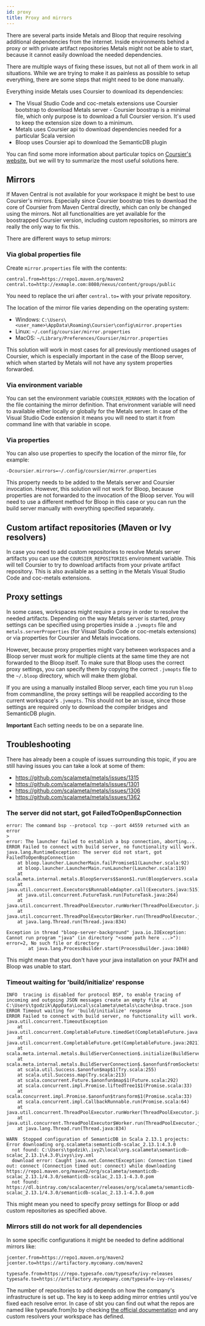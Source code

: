 ```yaml
---
id: proxy
title: Proxy and mirrors
---
```


There are several parts inside Metals and Bloop that require resolving
additional dependencies from the internet. Inside environments behind a proxy or
with private artifact repositories Metals might not be able to start, because it
cannot easily download the needed dependencies.

There are multiple ways of fixing these issues, but not all of them work in all
situations. While we are trying to make it as painless as possible to setup
everything, there are some steps that might need to be done manually.

Everything inside Metals uses Coursier to download its dependencies:

- The Visual Studio Code and coc-metals extensions use Coursier bootstrap to
  download Metals server - Coursier boostrap is a minimal file, which only
  purpose is to download a full Coursier version. It's used to keep the
  extension size down to a minimum.
- Metals uses Coursier api to download dependencies needed for a particular
  Scala version
- Bloop uses Coursier api to download the SemanticDB plugin

You can find some more information about particular topics on
[Coursier's website](https://get-coursier.io/docs/overview), but we will try to
summarize the most useful solutions here.

## Mirrors

If Maven Central is not available for your workspace it might be best to use
Coursier's mirrors. Especially since Coursier boostrap tries to download the
core of Coursier from Maven Central directly, which can only be changed using
the mirrors. Not all functionalities are yet available for the boostrapped
Coursier version, including custom repositories, so mirrors are really the only
way to fix this.

There are different ways to setup mirrors:

### Via global properties file

Create `mirror.properties` file with the contents:

```
central.from=https://repo1.maven.org/maven2
central.to=http://exmaple.com:8080/nexus/content/groups/public
```

You need to replace the uri after `central.to=` with your private repository.

The location of the mirror file varies depending on the operating system:

- Windows:
  `C:\Users\<user_name>\AppData\Roaming\Coursier\config\mirror.properties`
- Linux: `~/.config/coursier/mirror.properties`
- MacOS: `~/Library/Preferences/Coursier/mirror.properties`

This solution will work in most cases for all previously mentioned usages of
Coursier, which is especially important in the case of the Bloop server, which
when started by Metals will not have any system properties forwarded.

### Via environment variable

You can set the environment variable `COURSIER_MIRRORS` with the location of the
file containing the mirror definition. That environment variable will need to
available either locally or globally for the Metals server. In case of the
Visual Studio Code extension it means you will need to start it from command
line with that variable in scope.

### Via properties

You can also use properties to specify the location of the mirror file, for
example:

```
-Dcoursier.mirrors=~/.config/coursier/mirror.properties
```

This property needs to be added to the Metals server and Coursier invocation.
However, this solution will not work for Bloop, because properties are not
forwarded to the invocation of the Bloop server. You will need to use a
different method for Bloop in this case or you can run the build server manually
with everything specified separately.

## Custom artifact repositories (Maven or Ivy resolvers)

In case you need to add custom repositories to resolve Metals server artifacts
you can use the `COURSIER_REPOSITORIES` environment variable. This will tell
Coursier to try to download artifacts from your private artifact repository.
This is also available as a setting in the Metals Visual Studio Code and
coc-metals extensions.

## Proxy settings

In some cases, workspaces might require a proxy in order to resolve the needed
artifacts. Depending on the way Metals server is started, proxy settings can be
specified using properties inside a `.jvmopts` file and
`metals.serverProperties` (for Visual Studio Code or coc-metals extensions) or
via properties for Coursier and Metals invocations.

However, because proxy properties might vary between workspaces and a Bloop
server must work for multiple clients at the same time they are not forwarded to
the Bloop itself. To make sure that Bloop uses the correct proxy settings, you
can specify them by copying the correct `.jvmopts` file to the `~/.bloop`
directory, which will make them global.

If you are using a manually installed Bloop server, each time you run `bloop`
from commandline, the proxy settings will be reapplied according to the current
workspace's `.jvmopts`. This should not be an issue, since those settings are
required only to download the compiler bridges and SemanticDB plugin.

**Important** Each setting needs to be on a separate line.

## Troubleshooting

There has already been a couple of issues surrounding this topic, if you are
still having issues you can take a look at some of them:

- https://github.com/scalameta/metals/issues/1315
- https://github.com/scalameta/metals/issues/1301
- https://github.com/scalameta/metals/issues/1306
- https://github.com/scalameta/metals/issues/1362

### The server did not start, got FailedToOpenBspConnection

```
error: The command bsp --protocol tcp --port 44559 returned with an error
>
error: The launcher failed to establish a bsp connection, aborting...
ERROR Failed to connect with build server, no functionality will work.
java.lang.RuntimeException: The server did not start, got FailedToOpenBspConnection
	at bloop.launcher.LauncherMain.failPromise$1(Launcher.scala:92)
	at bloop.launcher.LauncherMain.runLauncher(Launcher.scala:119)
	at scala.meta.internal.metals.BloopServers$$anon$1.run(BloopServers.scala:101)
	at java.util.concurrent.Executors$RunnableAdapter.call(Executors.java:515)
	at java.util.concurrent.FutureTask.run(FutureTask.java:264)
	at java.util.concurrent.ThreadPoolExecutor.runWorker(ThreadPoolExecutor.java:1128)
	at java.util.concurrent.ThreadPoolExecutor$Worker.run(ThreadPoolExecutor.java:628)
	at java.lang.Thread.run(Thread.java:834)
```

```
Exception in thread "bloop-server-background" java.io.IOException: Cannot run program "java" (in directory "<some path here ...>"): error=2, No such file or directory
        at java.lang.ProcessBuilder.start(ProcessBuilder.java:1048)
```

This might mean that you don't have your java installation on your PATH and
Bloop was unable to start.

### Timeout waiting for 'build/initialize' response

```
INFO  tracing is disabled for protocol BSP, to enable tracing of incoming and outgoing JSON messages create an empty file at C:\Users\tgodzik\AppData\Local\scalameta\metals\cache\bsp.trace.json
ERROR Timeout waiting for 'build/initialize' response
ERROR Failed to connect with build server, no functionality will work.
java.util.concurrent.TimeoutException
	at java.util.concurrent.CompletableFuture.timedGet(CompletableFuture.java:1886)
	at java.util.concurrent.CompletableFuture.get(CompletableFuture.java:2021)
	at scala.meta.internal.metals.BuildServerConnection$.initialize(BuildServerConnection.scala:259)
	at scala.meta.internal.metals.BuildServerConnection$.$anonfun$fromSockets$1(BuildServerConnection.scala:203)
	at scala.util.Success.$anonfun$map$1(Try.scala:255)
	at scala.util.Success.map(Try.scala:213)
	at scala.concurrent.Future.$anonfun$map$1(Future.scala:292)
	at scala.concurrent.impl.Promise.liftedTree1$1(Promise.scala:33)
	at scala.concurrent.impl.Promise.$anonfun$transform$1(Promise.scala:33)
	at scala.concurrent.impl.CallbackRunnable.run(Promise.scala:64)
	at java.util.concurrent.ThreadPoolExecutor.runWorker(ThreadPoolExecutor.java:1128)
	at java.util.concurrent.ThreadPoolExecutor$Worker.run(ThreadPoolExecutor.java:628)
	at java.lang.Thread.run(Thread.java:834)

WARN  Stopped configuration of SemanticDB in Scala 2.13.1 projects: Error downloading org.scalameta:semanticdb-scalac_2.13.1:4.3.0
  not found: C:\Users\tgodzik\.ivy2\local\org.scalameta\semanticdb-scalac_2.13.1\4.3.0\ivys\ivy.xml
  download error: Caught java.net.ConnectException: Connection timed out: connect (Connection timed out: connect) while downloading https://repo1.maven.org/maven2/org/scalameta/semanticdb-scalac_2.13.1/4.3.0/semanticdb-scalac_2.13.1-4.3.0.pom
  not found: https://dl.bintray.com/scalacenter/releases/org/scalameta/semanticdb-scalac_2.13.1/4.3.0/semanticdb-scalac_2.13.1-4.3.0.pom
```

This might mean you need to specify proxy settings for Bloop or add custom
repositories as specified above.

### Mirrors still do not work for all dependencies

In some specific configurations it might be needed to define additional mirrors
like:

```
jcenter.from=https://repo1.maven.org/maven2
jcenter.to=https://artifactory.mycomany.com/maven2

typesafe.from=https://repo.typesafe.com/typesafe/ivy-releases
typesafe.to=https://artifactory.mycompany.com/typesafe-ivy-releases/
```

The number of repositories to add depends on how the company's infrastructure is
set up. The key is to keep adding mirror entries until you've fixed each resolve
error. In case of sbt you can find out what the repos are named like
typesafe.from|to by checking
[the official documentation](https://www.scala-sbt.org/1.x/docs/Resolvers.html#Predefined+resolvers)
and any custom resolvers your workspace has defined.
